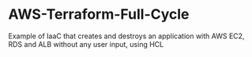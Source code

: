 # AWS-Terraform-Full-Cycle
Example of IaaC that creates and destroys an application with AWS EC2, RDS and ALB without any user input, using HCL
